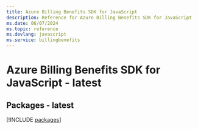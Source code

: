 ```yaml
---
title: Azure Billing Benefits SDK for JavaScript
description: Reference for Azure Billing Benefits SDK for JavaScript
ms.date: 06/07/2024
ms.topic: reference
ms.devlang: javascript
ms.service: billingbenefits
---
```

# Azure Billing Benefits SDK for JavaScript - latest
## Packages - latest
[!INCLUDE [packages](billing-benefits-index.md)]